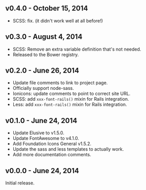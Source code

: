 ## v0.4.0 - October 15, 2014

 * SCSS: fix. (it didn't work well at all before!)

## v0.3.0 - August 4, 2014

 * SCSS: Remove an extra variable definition that's not needed.
 * Released to the Bower registry.

## v0.2.0 - June 26, 2014

 * Update file comments to link to project page.
 * Officially support node-sass.
 * Ionicons: update comments to point to correct site URL.
 * SCSS: add `xxx-font-rails()` mixin for Rails integration.
 * Less: add `xxx-font-rails()` mixin for Rails integration.

## v0.1.0 - June 24, 2014

 * Update Elusive to v1.5.0.
 * Update FontAwesome to v4.1.0.
 * Add Foundation Icons General v1.5.2.
 * Update the sass and less templates to actually work.
 * Add more documentation comments.

## v0.0.0 - June 24, 2014

Initial release.
